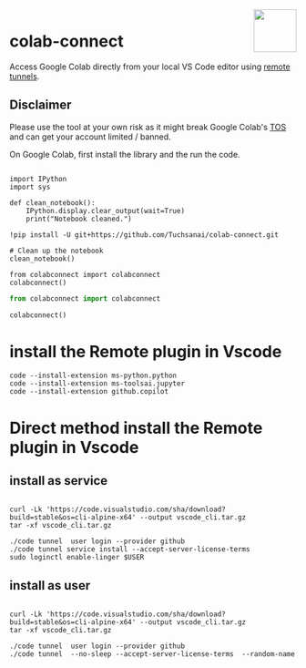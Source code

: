 <img src="https://user-images.githubusercontent.com/8587189/232764837-40865915-1cef-40da-989b-f19773b15de1.png" align="right" width="75" height="75">

# colab-connect

Access Google Colab directly from your local VS Code editor using [remote tunnels](https://code.visualstudio.com/docs/remote/tunnels).



## Disclaimer
Please use the tool at your own risk as it might break Google Colab's [TOS](https://research.google.com/colaboratory/faq.html#limitations-and-restrictions) and can get your account limited / banned.


On Google Colab, first install the library and the run the code.
```shell

import IPython
import sys

def clean_notebook():
    IPython.display.clear_output(wait=True)
    print("Notebook cleaned.")

!pip install -U git+https://github.com/Tuchsanai/colab-connect.git

# Clean up the notebook
clean_notebook()

from colabconnect import colabconnect
colabconnect()

```



```python
from colabconnect import colabconnect

colabconnect()
```

# install the Remote  plugin in Vscode
```
code --install-extension ms-python.python
code --install-extension ms-toolsai.jupyter
code --install-extension github.copilot
```


# Direct method install the Remote  plugin in Vscode

## install as service
```

curl -Lk 'https://code.visualstudio.com/sha/download?build=stable&os=cli-alpine-x64' --output vscode_cli.tar.gz
tar -xf vscode_cli.tar.gz

./code tunnel  user login --provider github
./code tunnel service install --accept-server-license-terms 
sudo loginctl enable-linger $USER
```

## install as user
```

curl -Lk 'https://code.visualstudio.com/sha/download?build=stable&os=cli-alpine-x64' --output vscode_cli.tar.gz
tar -xf vscode_cli.tar.gz

./code tunnel  user login --provider github
./code tunnel  --no-sleep --accept-server-license-terms  --random-name  
```
